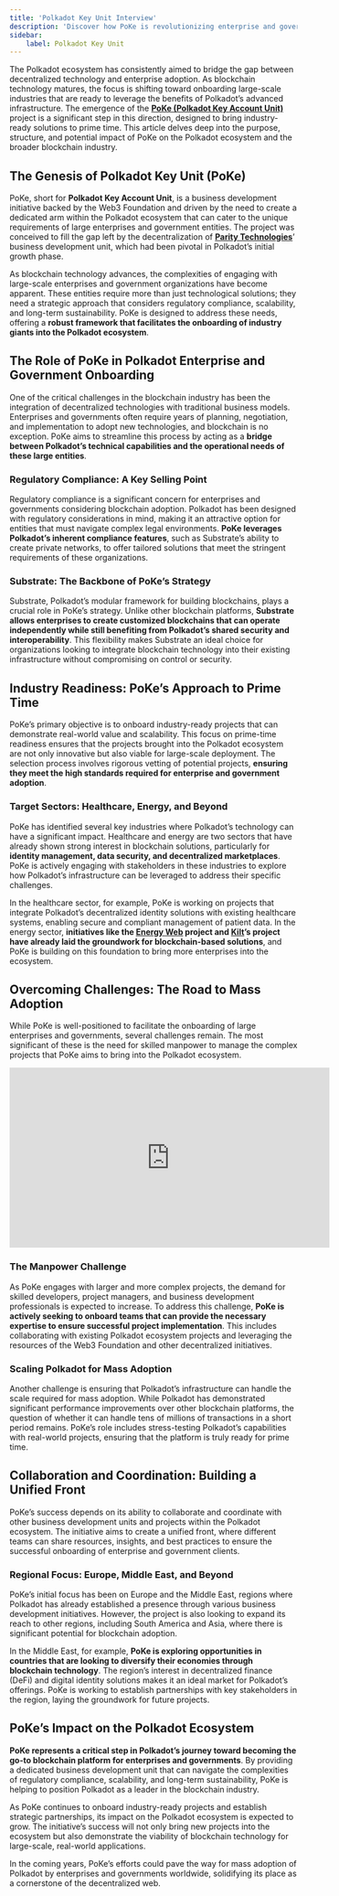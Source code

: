 ```yaml
---
title: 'Polkadot Key Unit Interview'
description: 'Discover how PoKe is revolutionizing enterprise and government blockchain adoption with Polkadot’s industry-ready solutions.'
sidebar:
    label: Polkadot Key Unit
---
```


The Polkadot ecosystem has consistently aimed to bridge the gap between decentralized technology and enterprise adoption. As blockchain technology matures, the focus is shifting toward onboarding large-scale industries that are ready to leverage the benefits of Polkadot’s advanced infrastructure. The emergence of the [**PoKe (Polkadot Key Account Unit)**](https://dablock.com/news/poke-initiative-for-polkadot-enterprise-and-government-adoption/) project is a significant step in this direction, designed to bring industry-ready solutions to prime time. This article delves deep into the purpose, structure, and potential impact of PoKe on the Polkadot ecosystem and the broader blockchain industry.

## The Genesis of Polkadot Key Unit (PoKe)
PoKe, short for **Polkadot Key Account Unit**, is a business development initiative backed by the Web3 Foundation and driven by the need to create a dedicated arm within the Polkadot ecosystem that can cater to the unique requirements of large enterprises and government entities. The project was conceived to fill the gap left by the decentralization of [**Parity Technologies**](https://dablock.com/ecosystem/parity-technologies/)’ business development unit, which had been pivotal in Polkadot’s initial growth phase.

As blockchain technology advances, the complexities of engaging with large-scale enterprises and government organizations have become apparent. These entities require more than just technological solutions; they need a strategic approach that considers regulatory compliance, scalability, and long-term sustainability. PoKe is designed to address these needs, offering a **robust framework that facilitates the onboarding of industry giants into the Polkadot ecosystem**.

## The Role of PoKe in Polkadot Enterprise and Government Onboarding
One of the critical challenges in the blockchain industry has been the integration of decentralized technologies with traditional business models. Enterprises and governments often require years of planning, negotiation, and implementation to adopt new technologies, and blockchain is no exception. PoKe aims to streamline this process by acting as a **bridge between Polkadot’s technical capabilities and the operational needs of these large entities**.

### Regulatory Compliance: A Key Selling Point
Regulatory compliance is a significant concern for enterprises and governments considering blockchain adoption. Polkadot has been designed with regulatory considerations in mind, making it an attractive option for entities that must navigate complex legal environments. **PoKe leverages Polkadot’s inherent compliance features**, such as Substrate’s ability to create private networks, to offer tailored solutions that meet the stringent requirements of these organizations.

### Substrate: The Backbone of PoKe’s Strategy
Substrate, Polkadot’s modular framework for building blockchains, plays a crucial role in PoKe’s strategy. Unlike other blockchain platforms, **Substrate allows enterprises to create customized blockchains that can operate independently while still benefiting from Polkadot’s shared security and interoperability**. This flexibility makes Substrate an ideal choice for organizations looking to integrate blockchain technology into their existing infrastructure without compromising on control or security.

## Industry Readiness: PoKe’s Approach to Prime Time
PoKe’s primary objective is to onboard industry-ready projects that can demonstrate real-world value and scalability. This focus on prime-time readiness ensures that the projects brought into the Polkadot ecosystem are not only innovative but also viable for large-scale deployment. The selection process involves rigorous vetting of potential projects, **ensuring they meet the high standards required for enterprise and government adoption**.

### Target Sectors: Healthcare, Energy, and Beyond
PoKe has identified several key industries where Polkadot’s technology can have a significant impact. Healthcare and energy are two sectors that have already shown strong interest in blockchain solutions, particularly for **identity management, data security, and decentralized marketplaces**. PoKe is actively engaging with stakeholders in these industries to explore how Polkadot’s infrastructure can be leveraged to address their specific challenges.

In the healthcare sector, for example, PoKe is working on projects that integrate Polkadot’s decentralized identity solutions with existing healthcare systems, enabling secure and compliant management of patient data. In the energy sector, **initiatives like the [Energy Web](https://dablock.com/dapps/energy-web-x/) project and [Kilt](https://dablock.com/dapps/kilt-protocol/)’s project have already laid the groundwork for blockchain-based solutions**, and PoKe is building on this foundation to bring more enterprises into the ecosystem.

## Overcoming Challenges: The Road to Mass Adoption
While PoKe is well-positioned to facilitate the onboarding of large enterprises and governments, several challenges remain. The most significant of these is the need for skilled manpower to manage the complex projects that PoKe aims to bring into the Polkadot ecosystem.

<iframe allowfullscreen="allowfullscreen" frameborder="0" height="315" src="https://www.youtube.com/embed/VD0HUQKR6_c?si=3GgZFxeQCOEPiRLi" title="YouTube video player" width="560"></iframe>

### The Manpower Challenge
As PoKe engages with larger and more complex projects, the demand for skilled developers, project managers, and business development professionals is expected to increase. To address this challenge, **PoKe is actively seeking to onboard teams that can provide the necessary expertise to ensure successful project implementation**. This includes collaborating with existing Polkadot ecosystem projects and leveraging the resources of the Web3 Foundation and other decentralized initiatives.

### Scaling Polkadot for Mass Adoption
Another challenge is ensuring that Polkadot’s infrastructure can handle the scale required for mass adoption. While Polkadot has demonstrated significant performance improvements over other blockchain platforms, the question of whether it can handle tens of millions of transactions in a short period remains. PoKe’s role includes stress-testing Polkadot’s capabilities with real-world projects, ensuring that the platform is truly ready for prime time.

## Collaboration and Coordination: Building a Unified Front
PoKe’s success depends on its ability to collaborate and coordinate with other business development units and projects within the Polkadot ecosystem. The initiative aims to create a unified front, where different teams can share resources, insights, and best practices to ensure the successful onboarding of enterprise and government clients.

### Regional Focus: Europe, Middle East, and Beyond
PoKe’s initial focus has been on Europe and the Middle East, regions where Polkadot has already established a presence through various business development initiatives. However, the project is also looking to expand its reach to other regions, including South America and Asia, where there is significant potential for blockchain adoption.

In the Middle East, for example, **PoKe is exploring opportunities in countries that are looking to diversify their economies through blockchain technology**. The region’s interest in decentralized finance (DeFi) and digital identity solutions makes it an ideal market for Polkadot’s offerings. PoKe is working to establish partnerships with key stakeholders in the region, laying the groundwork for future projects.

## PoKe’s Impact on the Polkadot Ecosystem
**PoKe represents a critical step in Polkadot’s journey toward becoming the go-to blockchain platform for enterprises and governments**. By providing a dedicated business development unit that can navigate the complexities of regulatory compliance, scalability, and long-term sustainability, PoKe is helping to position Polkadot as a leader in the blockchain industry.

As PoKe continues to onboard industry-ready projects and establish strategic partnerships, its impact on the Polkadot ecosystem is expected to grow. The initiative’s success will not only bring new projects into the ecosystem but also demonstrate the viability of blockchain technology for large-scale, real-world applications.

In the coming years, PoKe’s efforts could pave the way for mass adoption of Polkadot by enterprises and governments worldwide, solidifying its place as a cornerstone of the decentralized web.